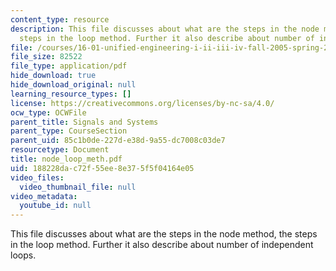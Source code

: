 ```yaml
---
content_type: resource
description: This file discusses about what are the steps in the node method, the
  steps in the loop method. Further it also describe about number of independent loops.
file: /courses/16-01-unified-engineering-i-ii-iii-iv-fall-2005-spring-2006/188228dac72f55ee8e375f5f04164e05_node_loop_meth.pdf
file_size: 82522
file_type: application/pdf
hide_download: true
hide_download_original: null
learning_resource_types: []
license: https://creativecommons.org/licenses/by-nc-sa/4.0/
ocw_type: OCWFile
parent_title: Signals and Systems
parent_type: CourseSection
parent_uid: 85c1b0de-227d-e38d-9a55-dc7008c03de7
resourcetype: Document
title: node_loop_meth.pdf
uid: 188228da-c72f-55ee-8e37-5f5f04164e05
video_files:
  video_thumbnail_file: null
video_metadata:
  youtube_id: null
---
```

This file discusses about what are the steps in the node method, the steps in the loop method. Further it also describe about number of independent loops.